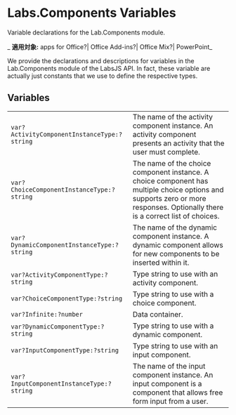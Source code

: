 
# Labs.Components Variables
Variable declarations for the Lab.Components module.

 _ **適用対象:** apps for Office?| Office Add-ins?| Office Mix?| PowerPoint_

We provide the declarations and descriptions for variables in the Lab.Components module of the LabsJS API. In fact, these variable are actually just constants that we use to define the respective types.

## Variables


|||
|:-----|:-----|
| `var?ActivityComponentInstanceType:?string`|The name of the activity component instance. An activity component presents an activity that the user must complete.|
| `var?ChoiceComponentInstanceType:?string`|The name of the choice component instance. A choice component has multiple choice options and supports zero or more responses. Optionally there is a correct list of choices.|
| `var?DynamicComponentInstanceType:?string`|The name of the dynamic component instance. A dynamic component allows for new components to be inserted within it.|
| `var?ActivityComponentType:?string`|Type string to use with an activity component.|
| `var?ChoiceComponentType:?string`|Type string to use with a choice component.|
| `var?Infinite:?number`|Data container.|
| `var?DynamicComponentType:?string`|Type string to use with a dynamic component.|
| `var?InputComponentType:?string`|Type string to use with an input component.|
| `var?InputComponentInstanceType:?string`|The name of the input component instance. An input component is a component that allows free form input from a user.|
